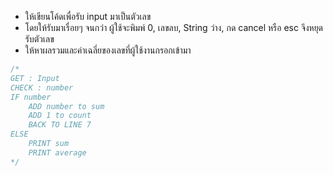 - ให้เขียนโค้ดเพื่อรับ input มาเป็นตัวเลข
- โดยให้รับมาเรื่อยๆ จนกว่า ผู้ใช้จะพิมพ์ 0, เลขลบ, String ว่าง, กด cancel หรือ esc จึงหยุดรับตัวเลข
- ให้หาผลรวมและค่าเฉลี่ยของเลขที่ผู้ใช้งานกรอกเข้ามา

```js
/*
GET : Input
CHECK : number
IF number
    ADD number to sum
    ADD 1 to count
    BACK TO LINE 7 
ELSE 
    PRINT sum
    PRINT average
*/ 
```